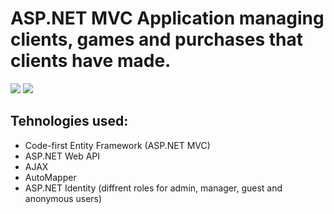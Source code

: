 
# ASP.NET MVC Application managing clients, games and purchases that clients have made.

 ![](ClientReadOnly.PNG)
 ![](Games.PNG)

## Tehnologies used: 
  - Code-first Entity Framework (ASP.NET MVC)
  - ASP.NET Web API
  - AJAX
  - AutoMapper
  - ASP.NET Identity (diffrent roles for admin, manager, guest and  anonymous users)
  

